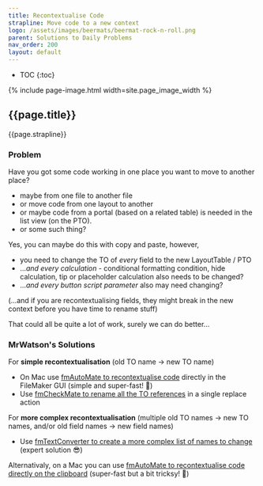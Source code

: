 ```yaml
---
title: Recontextualise Code
strapline: Move code to a new context
logo: /assets/images/beermats/beermat-rock-n-roll.png
parent: Solutions to Daily Problems
nav_order: 200
layout: default
---
```

- TOC
{:toc}

{% include page-image.html width=site.page_image_width %}

## {{page.title}}

{{page.strapline}}




### Problem

Have you got some code working in one place you want to move to another place?

- maybe from one file to another file
- or move code from one layout to another
- or maybe code from a portal (based on a related table) is needed in the list view (on the PTO).
- or some such thing?

Yes, you can maybe do this with copy and paste, however,

- you need to change the TO of *every* field to the new LayoutTable / PTO
- …*and every calculation* - conditional formatting condition, hide calculation, tip or placeholder calculation also needs to be changed?
- …*and every button script parameter* also may need changing?

(…and if you are recontextualising fields, they might break in the new context before you have time to rename stuff)

That could all be quite a lot of work, surely we can do better…

### MrWatson's Solutions

For **simple recontextualisation** (old TO name -> new TO name)

- On Mac use [fmAutoMate to recontextualise code](recontextualise-code-with-fmautomate.html) directly in the FileMaker GUI (simple and super-fast! 🤩)
- Use [fmCheckMate to rename all the TO references](recontextualise-code-with-fmcheckmate.html) in a single replace action

For **more complex recontextualisation** (multiple old TO names -> new TO names, and/or old field names -> new field names)

- Use [fmTextConverter to create a more complex list of names to change](recontextualise-code-with-fmtextconverter.html) (expert solution 😎)

Alternativaly, on a Mac you can use [fmAutoMate to recontextualise code directly on the clipboard](recontextualise-code-with-fmautomate.html#recontextualise-code-directly-on-the-clipboard) (super-fast but a bit tricksy! 🤩)
